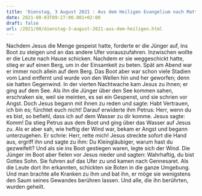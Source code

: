 ```yaml
---
title: 'Dienstag, 3 August 2021 : Aus dem Heiligen Evangelium nach Matthäus - Mt 14,22-36.'
date: 2021-08-03T09:27:00.001+02:00
draft: false
url: /2021/08/dienstag-3-august-2021-aus-dem-heiligen.html
---
```


Nachdem Jesus die Menge gespeist hatte, forderte er die Jünger auf, ins Boot zu steigen und an das andere Ufer vorauszufahren. Inzwischen wollte er die Leute nach Hause schicken. Nachdem er sie weggeschickt hatte, stieg er auf einen Berg, um in der Einsamkeit zu beten. Spät am Abend war er immer noch allein auf dem Berg. Das Boot aber war schon viele Stadien vom Land entfernt und wurde von den Wellen hin und her geworfen; denn sie hatten Gegenwind. In der vierten Nachtwache kam Jesus zu ihnen; er ging auf dem See. Als ihn die Jünger über den See kommen sahen, erschraken sie, weil sie meinten, es sei ein Gespenst, und sie schrien vor Angst. Doch Jesus begann mit ihnen zu reden und sagte: Habt Vertrauen, ich bin es; fürchtet euch nicht! Darauf erwiderte ihm Petrus: Herr, wenn du es bist, so befiehl, dass ich auf dem Wasser zu dir komme. Jesus sagte: Komm! Da stieg Petrus aus dem Boot und ging über das Wasser auf Jesus zu. Als er aber sah, wie heftig der Wind war, bekam er Angst und begann unterzugehen. Er schrie: Herr, rette mich! Jesus streckte sofort die Hand aus, ergriff ihn und sagte zu ihm: Du Kleingläubiger, warum hast du gezweifelt? Und als sie ins Boot gestiegen waren, legte sich der Wind. Die Jünger im Boot aber fielen vor Jesus nieder und sagten: Wahrhaftig, du bist Gottes Sohn. Sie fuhren auf das Ufer zu und kamen nach Gennesaret. Als die Leute dort ihn erkannten, schickten sie Boten in die ganze Umgebung. Und man brachte alle Kranken zu ihm und bat ihn, er möge sie wenigstens den Saum seines Gewandes berühren lassen. Und alle, die ihn berührten, wurden geheilt.